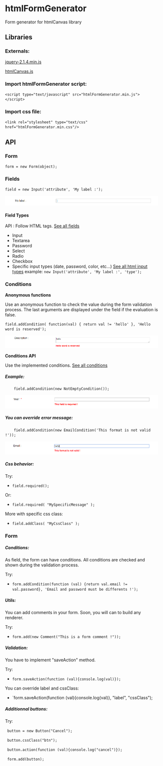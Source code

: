 # htmlFormGenerator

Form generator for htmlCanvas library

## Libraries


   ### Externals:

   [jquery-2.1.4.min.js](http://jquery.com/download/)
   
   [htmlCanvas.js](https://github.com/NicolasPetton/htmlCanvas) 
	
   ### Import htmlFormGenerator script:
   
   

    <script type="text/javascript" src="htmlFormGenerator.min.js"></script> 

   
   
   ### Import css file:
   
   
	<link rel="stylesheet" type="text/css" href="htmlFormGenerator.min.css"/>
	
	
## API


### Form
	
	
    form = new Form(object);
	
	
### Fields
	
	
	field = new Input('attribute', 'My label :');
	

![alt tag](https://github.com/SebastienAudier/htmlFormGenerator/blob/master/src/img/example-field.png)

	
#### Field Types

API : Follow HTML tags. [See all fields](https://github.com/SebastienAudier/htmlFormGenerator/blob/master/src/js/fields.js)

 - Input
 - Textarea
 - Password
 - Select
 - Radio
 - Checkbox
 - Specific input types (date, password, color, etc...)  [See all html input types](https://www.w3schools.com/html/html_form_input_types.asp)
       example:  `new Input('attribute', 'My label :', 'type');`

	   
### Conditions

**Anonymous functions**
  
Use an anonymous function to check the value during the form validation process. The last arguments are displayed under the field if the evaluation is false.
	
    field.addCondition( function(val) { return val != 'hello' }, 'Hello word is reserved');
	
![alt tag](https://github.com/SebastienAudier/htmlFormGenerator/blob/master/src/img/example-condition.png)


**Conditions API**

Use the implemented conditions. [See all conditions](https://github.com/SebastienAudier/htmlFormGenerator/blob/master/src/js/conditions.js)

##### Example:

	    field.addCondition(new NotEmptyCondition());
		
![alt tag](https://github.com/SebastienAudier/htmlFormGenerator/blob/master/src/img/example-empty-condition.png)
    
##### You can override error message:

	    field.addCondition(new EmailCondition('This format is not valid !'));
		
![alt tag](https://github.com/SebastienAudier/htmlFormGenerator/blob/master/src/img/example-override.png)
		

##### Css behavior: 

Try:   

 - `field.required();`

Or:    

 - `field.required( "MySpecificMessage" );`

More with specific css class:

 - `field.addClass( "MyCssClass" );`

### Form

##### Conditions:

As field, the form can have conditions. All conditions are checked and shown during the validation process. 

Try:   

 - `form.addCondition(function (val) {return val.email != val.password}, 'Email and password must be differents !');`

##### Utils:

You can add comments in your form. Soon, you will can to build any renderer. 

Try:   

 - `form.add(new Comment("This is a form comment !"));`

##### Validation:

You have to implement "saveAction" method. 

Try:   

 - `form.saveAction(function (val){console.log(val)});`

You can override label and cssClass:

 - `form.saveAction(function (val){console.log(val)}, "label", "cssClass");


##### Additionnal buttons:

Try:   

  `	button = new Button("Cancel");`
  
  `	button.cssClass("btn");`
  
  ` button.action(function (val){console.log("cancel")});`
  
  ` form.add(button);`